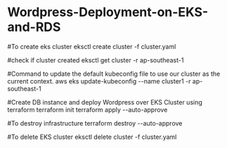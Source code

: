 # Wordpress-Deployment-on-EKS-and-RDS
#To create eks cluster
eksctl create cluster -f cluster.yaml

#check if cluster created
eksctl get cluster -r ap-southeast-1

#Command to update the default kubeconfig file to use our cluster as the current context.
aws eks update-kubeconfig --name cluster1 -r ap-southeast-1

#Create DB instance and deploy Wordpress over EKS Cluster using terraform
terraform init
terraform apply --auto-approve  



#To destroy  infrastructure
terraform destroy --auto-approve

#To delete  EKS cluster
eksctl delete cluster -f cluster.yaml
